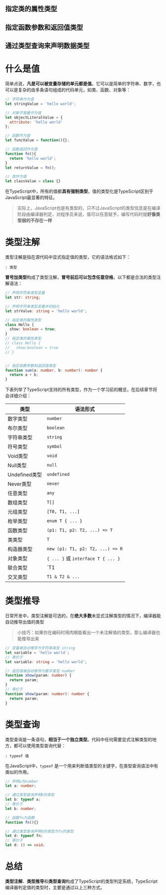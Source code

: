 ## 指定类的属性类型 
## 指定函数参数和返回值类型 
## 通过类型查询来声明数据类型

# 什么是值

简单点说，**凡是可以被变量存储的单元都是值**。它可以是简单的字符串、数字，也可以是复杂的由多条语句组成的代码单元，如类、函数、对象等：

```javascript
// 字符串作为值
let stringValue = 'hello world';

// 对象字面量作为值
let objectLiteralValue = {
  attribute: 'hello world'
};

// 函数作为值
let funcValue = function(){};

// 函数返回作为值
function fn(){
  return 'hello world';
}
let returnValue = fn();

// 类作为值
let classValue = class {}
```

在TypeScript中，所有的值都**具有强制类型**，值的类型化是TypeScript区别于JavaScript最显著的特征。

> 实际上，JavaScript也是有类型的，只不过JavaScript的类型信息是在编译阶段由编译器判定，对程序员来说，值可以任意赋予，编写代码时就**好像类型弱的不存在一样**


# 类型注解

类型注解是指在源代码中显式指定值的类型，它的语法格式如下：

```
: 类型
```

**冒号加类型**构成了类型注解，**冒号前后可以包含任意空格**，以下都是合法的类型注解语法：

```typescript
// 声明字符串类型变量
let str: string;

// 声明字符串类型变量并初始化
let strValue: string = 'hello world';

// 指定类的属性类型
class Hello {
  show: boolean = true;
}
// 指定类的属性类型
// class Hello {
//   show:boolean = true
// }


// 指定函数参数和返回值类型
function sum(a: number, b: number): number {
  return a + b;
}
```

下表列举了TypeScript支持的所有类型，作为一个学习前的概览，在后续章节将会详细介绍：

类型|语法形式 
-|-
数字类型 | `number`
布尔类型 | `boolean`
字符串类型 | `string`
符号类型 | `symbol`
Void类型 | `void`
Null类型 | `null`
Undefined类型 | `undefined`
Never类型 | `never`
任意类型 | `any`
数组类型 | `T[]`
元组类型 | `[T0, T1, ...]`
枚举类型 | `enum T { ... }`
函数类型 | `(p1: T1, p2: T2, ...) => T`
类类型 | `T`
构造器类型 | `new (p1: T1, p2: T2, ...) => R`
对象类型 | `{ ... }` 或 `interface T { ... }`
联合类型 | `T1 | T2 | ...`
交叉类型 | `T1 & T2 & ...`


# 类型推导

日常开发中，类型注解是可选的，在**绝大多数**未显式注解类型的情况下，编译器能自动推导出值的类型

> 小技巧：如果你在编码时用肉眼能看出一个未注解值的类型，那么编译器也能推导出来

```typescript
// 变量被自动推导为字符串类型 string
let variable = 'hello world';
// 等价于
let variable: string = 'hello world';

// 返回值被自动推导为数字类型 number
function show(param: number) {
  return param;
}
// 等价于
function show(param: number): number {
  return param;
}
```

# 类型查询

类型查询是一条语句，**相当于一个独立类型**。代码中任何需要显式注解类型的地方，都可以使用类型查询代替：

```
: typeof 值
```

在JavaScript中，`typeof` 是一个用来判断值类型的关键字，在类型查询语法中有类似的作用。

```typescript
// 声明a为number
let a: number;

// 通过类型查询声明b的类型
let b: typeof a;
// 等价于
let b: number;

// 函数fn为函数
function fn(){}

// 通过类型查询声明d的类型为fn的类型
let d: typeof fn;
// 等价于
let d: () => void;
```

# 总结

**类型注解**、**类型推导**和**类型查询**构成了TypeScript的类型判定系统，TypeScript编译器判定值的类型时，主要是通过以上三种方式。